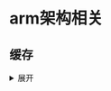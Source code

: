 <!-- ## 
<details>
    <summary>展开</summary>

</details> -->

# arm架构相关

## 缓存
<details>
    <summary>展开</summary>


### 一、缓存的基本概念与作用

缓存（Cache）是位于 CPU 和主内存（如 DRAM）之间的小容量、高速度的静态随机访问存储器（SRAM）。其存在的根本目的是**弥补 CPU 与主内存之间的速度鸿沟**（现代 DRAM 访问延迟约 100ns，而 CPU 时钟周期 <1ns），并通过减少访问主存的次数来**降低系统能耗**（缓存访问能耗仅为 DRAM 的 1/100）。

缓存的工作原理基于**局部性原理**，这包括：
*   **时间局部性**：最近被访问过的数据项，在不久的将来很可能再次被访问（例如，循环中的指令或数据）。
*   **空间局部性**：如果一个数据项被访问，则其附近的内存地址的数据在未来短时间内也可能被访问（例如，顺序访问数组或指令）。

当 CPU 需要访问数据时，首先会在缓存中查找：
*   **Cache Hit**：如果所需数据已经在缓存中，CPU 可以直接从缓存中读取，速度非常快。**命中率**是衡量缓存效率的关键指标。
*   **Cache Miss**：如果所需数据不在缓存中，CPU 必须从主存（或下一级缓存）中加载数据，这会带来显著的延迟，称为**缺失损失**。缓存未命中主要有三种类型：
    *   **强制未命中**：或称冷启动未命中，发生在第一次访问某数据时。
    *   **容量未命中**：因为缓存的空间有限，无法容纳所有需要的数据。
    *   **冲突未命中**：在组相联映射中，多个数据块映射到同一个缓存组，导致冲突。

### 二、ARM 处理器缓存架构

#### 缓存层次结构
现代 ARM 处理器通常采用多级缓存架构来平衡速度和容量：

| 缓存级别 | 特点                                                         | 典型容量       | 关联度        |
| :------- | :----------------------------------------------------------- | :------------- | :------------ |
| **L1 Cache** | 最靠近CPU核心，速度最快。分为**指令缓存**和**数据缓存**（哈佛架构） | 32-64KB        | 4-way         |
| **L2 Cache** | 容量较大，速度稍慢，通常为所有核心共享                       | 256KB-2MB      | 8-way         |
| **L3 Cache** | 在高性能处理器中常见，容量最大，速度最慢，所有核心共享       | 1-8MB          | 16-way        |

#### 缓存组织方式
缓存由许多**缓存行**组成，这是数据交换的基本单位（ARM 中通常为 32 或 64 字节）。CPU 访问内存时，会以缓存行为单位将数据加载到缓存中。

缓存与内存的映射方式主要有：
*   **直接映射**：每个内存块只能映射到缓存中的一个特定位置。
*   **全相联映射**：每个内存块可以映射到缓存中的任意位置。
*   **组相联映射**：折中方案。缓存分为多个组，每个内存块可以映射到特定组内的任意行（Way）。这是 ARM 处理器最常用的方式，例如 4-way 或 8-way 组相联。

地址分解：一个内存地址通常由 **Tag**、**Index** 和 **Offset** 组成。Index 用于定位缓存组，Tag 用于在组内匹配具体的行，Offset 用于定位缓存行内的具体字节。

ARM 处理器常采用 **VIPT**（Virtually Indexed, Physically Tagged）方式，即索引使用虚拟地址，而标签使用物理地址。这可以在实现虚拟内存好处的同时，保持较高的访问速度。

### 三、缓存策略

缓存的行为由多种策略共同决定，对性能和一致性至关重要。

#### 1. 写策略（Write Policy）
当 CPU 执行写操作（Store）时：
*   **写通**：写操作同时更新缓存和主内存。**优点**是简单，能保持缓存与内存的一致性；**缺点**是每次写操作都需访问较慢的主存，带宽消耗大，性能较低。
*   **写回**：写操作只更新缓存，并将该缓存行标记为“脏”。只有当这个“脏”行被替换出缓存时，才被写回主内存。**优点**是减少对主存的写入次数，性能高，更节能；**缺点**是硬件设计更复杂，且存在数据不一致的窗口期。

#### 2. 分配策略（Allocation Policy）
当发生缓存未命中（Cache Miss）时，决定是否将数据加载到缓存：
*   **读分配**：仅在**读未命中**时分配缓存行，将数据从内存加载到缓存。
*   **写分配**：在**写未命中**时也分配缓存行。处理器会先将目标数据所在的内存块读入缓存，然后再执行写操作。这通常与**写回**策略配合使用，旨在利用局部性原理，避免后续对同一内存块的操作再次发生缺失。

#### 3. 替换策略（Replacement Policy）
当缓存已满且发生缺失需要载入新数据时，决定替换掉哪个现有的缓存行：
*   **最近最少使用**：替换最长时间未被访问的缓存行。效果较好，但实现成本高。
*   **先进先出**：替换最早进入缓存的缓存行。
*   **伪随机**：随机选择一个缓存行进行替换。这是许多 ARM Cortex 系列处理器（如 A53, R5）采用的策略，在成本和效果间取得了良好平衡。

### 四、缓存一致性

在多核处理器系统中，每个核心都有自己的私有缓存（如 L1 Cache），但内存是共享的。这就导致了**缓存一致性**问题：如何保证多个核心看到共享内存的数据是一致的？

例如，若核心 A 修改了其缓存中某个共享变量的副本，核心 B 的缓存中如果还是旧副本，那么 B 后续读到的就是错误的数据。

#### 缓存一致性协议
为了解决这个问题，硬件实现了缓存一致性协议。主流的协议基于“**写无效**”策略，即当一个核心要修改共享数据时，会通知其他所有核心，使他们缓存中对应的副本**无效**。后续其他核心需要访问该数据时，会发生缓存缺失，从而从主存或修改者的缓存中重新加载最新数据。

最常见的协议是 **MESI** 协议及其变种：
*   **MESI** 定义了缓存行的四种状态：
    *   **M**：已修改。数据仅存在于本缓存，且已被修改（与内存不一致），是“脏”的。
    *   **E**：独占。数据仅存在于本缓存，但与内存一致，是“干净”的。
    *   **S**：共享。数据可能存在于多个缓存中，且所有副本与内存一致。
    *   **I**：无效。该缓存行数据无效，不能使用。
*   **MOESI**：在 MESI 基础上增加了 **O**（Owned）状态。处于 O 状态的缓存行是“脏”的，但允许其他缓存以 **S** 状态共享该数据。拥有 **O** 状态的缓存负责在数据被替换时将其写回内存或在其他核心请求时提供数据。这减少了总线带宽消耗，常见于 AMD 和某些 ARM 处理器。
*   **MESIF**：在 MESI 基础上增加了 **F**（Forward）状态。其作用是指定多个共享者中的某一个（且只有一个）为“转发者”，当有其他核心请求数据时，由它来提供数据，从而避免重复响应。常见于 Intel 处理器。

这些协议通过核心间监听总线上的消息或使用目录来跟踪缓存行状态，从而自动维护一致性。

#### 内存屏障
由于缓存一致性协议的存在，以及现代处理器为提升性能可能采用**乱序执行**，程序指令的执行顺序可能与我们编写的顺序不一致。为了保证对共享内存操作的**顺序性**，需要在关键位置插入**内存屏障**指令。
例如，在 ARM 架构中：
*   `DSB`：数据同步屏障，确保在此屏障前的所有内存访问指令都完成后，才执行其后的指令。
*   `DMB`：数据内存屏障，确保在此屏障前的所有内存访问都完成后，才开始执行其后的内存访问。
*   `ISB`：指令同步屏障，清空处理器流水线，确保此后执行的指令是重新从缓存或内存中读取的。

### 五、缓存优化技巧

程序员和编译器可以通过以下方式优化缓存使用，提高程序性能：

1.  **提高数据局部性**：
    *   尽量顺序、连续地访问数据（如遍历数组），充分利用空间局部性。
    *   循环优化，如**循环展开**、**循环分块**，使得数据在加载到缓存后能被充分使用。

2.  **数据对齐**：将关键数据结构的起始地址对齐到缓存行大小，可以避免一个变量跨两个缓存行，提高访问效率。

3.  **避免伪共享**：**伪共享**是指多个核心频繁地修改位于**同一个缓存行**中的不同变量。这会导致该缓存行在核心间频繁无效化，尽管它们并没有真正共享同一个变量。解决方法是通过**填充字节**，将可能被不同核心频繁修改的变量隔离到不同的缓存行中。

4.  **预取**：提前将数据从内存加载到缓存，隐藏访问延迟。可分为：
    *   **硬件预取**：处理器自动检测访问模式并进行预取。
    *   **软件预取**：程序员使用特定指令（如 ARM 的 `PRFM` 指令）提示处理器预取数据。

### 总结

ARM 处理器的缓存机制是一个复杂而精妙的系统，它通过**多级结构**、**基于局部性原理**的数据管理以及**高效的缓存一致性协议**，极大地弥合了 CPU 与内存之间的速度差距，是现代计算性能的基石。

理解缓存的工作原理、命中与缺失的概念以及多核环境下的缓存一致性，对于进行底层系统编程、驱动开发和高性能计算优化至关重要。通过编写缓存友好的代码，可以显著提升程序的运行效率。
</details>